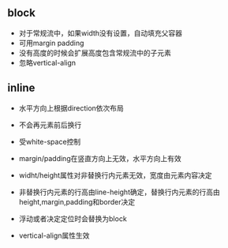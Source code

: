 block
---

* 对于常规流中，如果width没有设置，自动填充父容器
* 可用margin padding
* 没有高度的时候会扩展高度包含常规流中的子元素
* 忽略vertical-align

inline
---

* 水平方向上根据direction依次布局

* 不会再元素前后换行

* 受white-space控制

* margin/padding在竖直方向上无效，水平方向上有效

* widht/height属性对非替换行内元素无效，宽度由元素内容决定

* 非替换行内元素的行高由line-height确定，替换行内元素的行高由height,margin,padding和border决定

* 浮动或者决定定位时会替换为block

* vertical-align属性生效

